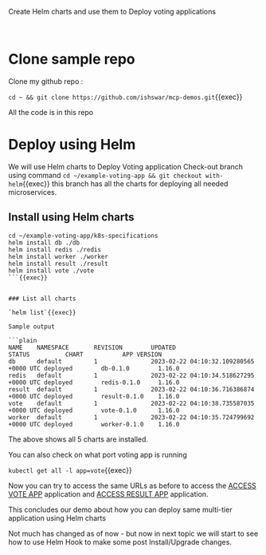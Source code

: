 
Create Helm charts and use them to Deploy voting  applications

<br>

# Clone sample repo

Clone my github repo :

`cd ~ && git clone https://github.com/ishswar/mcp-demos.git`{{exec}}

All the code is in this repo

# Deploy using Helm 

We will use Helm charts to Deploy Voting application
Check-out branch using command `cd ~/example-voting-app && git checkout with-helm`{{exec}} this branch has all the charts for deploying all needed microservices.

## Install using Helm charts 

```shell
cd ~/example-voting-app/k8s-specifications
helm install db ./db 
helm install redis ./redis
helm install worker ./worker
helm install result ./result
helm install vote ./vote
```{{exec}}


### List all charts 

`helm list`{{exec}} 

Sample output 

```plain
NAME    NAMESPACE       REVISION        UPDATED                                 STATUS          CHART           APP VERSION
db      default         1               2023-02-22 04:10:32.109280565 +0000 UTC deployed        db-0.1.0        1.16.0     
redis   default         1               2023-02-22 04:10:34.518627295 +0000 UTC deployed        redis-0.1.0     1.16.0     
result  default         1               2023-02-22 04:10:36.716386874 +0000 UTC deployed        result-0.1.0    1.16.0     
vote    default         1               2023-02-22 04:10:38.735587035 +0000 UTC deployed        vote-0.1.0      1.16.0     
worker  default         1               2023-02-22 04:10:35.724799692 +0000 UTC deployed        worker-0.1.0    1.16.0  
```

The above shows all 5 charts are installed.   

You can also check on what port voting app is running 

`kubectl get all -l app=vote`{{exec}}

Now you can try to access the same URLs as before to access the 
[ACCESS VOTE APP]({{TRAFFIC_HOST1_31000}})
application and 
[ACCESS RESULT APP]({{TRAFFIC_HOST1_31001}}) application.

This concludes our demo about how you can deploy same multi-tier application using Helm charts

Not much has changed as of now - but now in next topic we will start to see how to use Helm Hook to make some post Install/Upgrade changes. 


